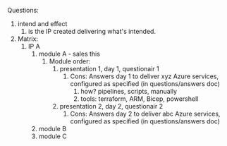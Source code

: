 Questions:
1. intend and effect
   1. is the IP created delivering what's intended.
2. Matrix:
   1. IP A
      1. module A - sales this
         1. Module order:
            1. presentation 1, day 1, questionair 1
               1. Cons: Answers day 1 to deliver xyz Azure services, configured as specified (in questions/answers doc)
                  1. how? pipelines, scripts, manually
                  2. tools: terraform, ARM, Bicep, powershell
            2. presentation 2, day 2, questionair 2
               1. Cons: Answers day 2 to deliver abc Azure services, configured as specified (in questions/answers doc)
      2. module B
      3. module C